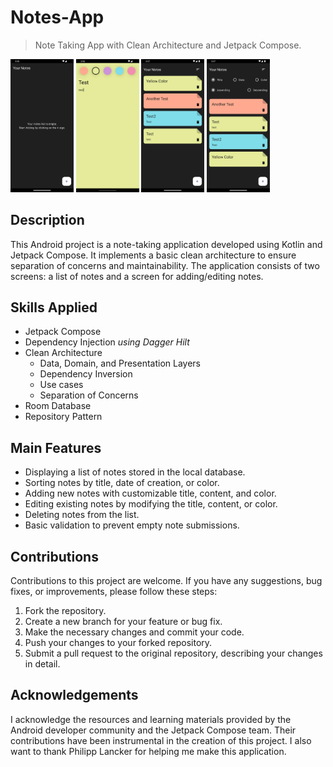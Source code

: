 # Notes-App
> Note Taking App with Clean Architecture and Jetpack Compose.

<div>
<img src="/Screenshots/empty_list.png" alt="Empty Notes List" width="20%" height="20%">
<img src="/Screenshots/new_note.png" alt="New Note Screen" width="20%" height="20%">
<img src="/Screenshots/notes.png" alt="Notes List" width="20%" height="20%">
<img src="/Screenshots/sort.png" alt="Sort" width="20%" height="20%">
</div>

## Description
This Android project is a note-taking application developed using Kotlin and Jetpack Compose. It implements a basic clean architecture to ensure separation of concerns and maintainability. The application consists of two screens: a list of notes and a screen for adding/editing notes.

## Skills Applied
* Jetpack Compose
* Dependency Injection *using Dagger Hilt*
* Clean Architecture
  * Data, Domain, and Presentation Layers
  * Dependency Inversion
  * Use cases
  * Separation of Concerns
* Room Database
* Repository Pattern

## Main Features
* Displaying a list of notes stored in the local database.
* Sorting notes by title, date of creation, or color.
* Adding new notes with customizable title, content, and color.
* Editing existing notes by modifying the title, content, or color.
* Deleting notes from the list.
* Basic validation to prevent empty note submissions.

## Contributions
Contributions to this project are welcome. If you have any suggestions, bug fixes, or improvements, please follow these steps:

1. Fork the repository.
1. Create a new branch for your feature or bug fix.
1. Make the necessary changes and commit your code.
1. Push your changes to your forked repository.
1. Submit a pull request to the original repository, describing your changes in detail.

## Acknowledgements
I acknowledge the resources and learning materials provided by the Android developer community and the Jetpack Compose team. Their contributions have been instrumental in the creation of this project. I also want to thank Philipp Lancker for helping me make this application.
